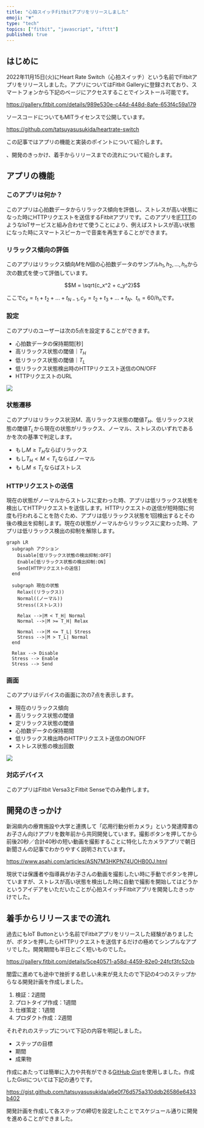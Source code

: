 ```yaml
---
title: "心拍スイッチFitbitアプリをリリースしました"
emoji: "💗"
type: "tech"
topics: ["fitbit", "javascript", "ifttt"]
published: true
---
```


## はじめに

2022年11月15日(火)にHeart Rate Switch（心拍スイッチ）という名前でFitbitアプリをリリースしました。アプリについてはFitbit Galleryに登録されており、スマートフォンから下記のページにアクセスすることでインストール可能です。

https://gallery.fitbit.com/details/989e530e-c44d-448d-8afe-653f4c59a179

ソースコードについてもMITライセンスで公開しています。

https://github.com/tatsuyasusukida/heartrate-switch

この記事ではアプリの機能と実装のポイントについて紹介します。

、開発のきっかけ、着手からリリースまでの流れについて紹介します。



## アプリの機能

### このアプリは何か？

このアプリは心拍数データからリラックス傾向を評価し、ストレスが高い状態になった時にHTTPリクエストを送信するFitbitアプリです。このアプリを[IFTTT](https://ifttt.com/)のようなIoTサービスと組み合わせて使うことにより、例えばストレスが高い状態になった時にスマートスピーカーで音楽を再生することができます。

### リラックス傾向の評価

このアプリはリラックス傾向$M$を$N$個の心拍数データのサンプル$h_1, h_2, ..., h_n$から次の数式を使って評価しています。

$$M = \sqrt{c_x^2 + c_y^2}$$

ここで$c_x = t_1 + t_2 + ... + t_{N-1}, c_y = t_2 + t_3 + ... + t_N、t_n = 60 / h_n$です。

### 設定

このアプリのユーザーは次の5点を設定することができます。

- 心拍数データの保持期間[秒]
- 高リラックス状態の閾値｜$T_H$
- 低リラックス状態の閾値｜$T_L$
- 低リラックス状態検出時のHTTPリクエスト送信のON/OFF
- HTTPリクエストのURL

![](/images/articles/heart-rate-switch-fitbit-app/about-01.png)

### 状態遷移

このアプリはリラックス状況$M$、高リラックス状態の閾値$T_H$、低リラックス状態の閾値$T_L$から現在の状態がリラックス、ノーマル、ストレスのいずれであるかを次の基準で判定します。

- もし$M \ge T_H$ならばリラックス
- もし$T_H \lt M \lt T_L$ならばノーマル
- もし$M \le T_L$ならばストレス

### HTTPリクエストの送信

現在の状態がノーマルからストレスに変わった時、アプリは低リラックス状態を検出してHTTPリクエストを送信します。HTTPリクエストの送信が短時間に何度も行われることを防ぐため、アプリは低リラックス状態を1回検出するとその後の検出を抑制します。現在の状態がノーマルからリラックスに変わった時、アプリは低リラックス検出の抑制を解除します。

```mermaid
graph LR
  subgraph アクション
    Disable[低リラックス状態の検出抑制:OFF]
    Enable[低リラックス状態の検出抑制:ON]
    Send[HTTPリクエストの送信]
  end

  subgraph 現在の状態
    Relax((リラックス))
    Normal((ノーマル))
    Stress((ストレス))

    Relax -->|M < T_H| Normal
    Normal -->|M >= T_H| Relax

    Normal -->|M <= T_L| Stress
    Stress -->|M > T_L| Normal
  end

  Relax --> Disable
  Stress --> Enable
  Stress --> Send
```

### 画面

このアプリはデバイスの画面に次の7点を表示します。

- 現在のリラックス傾向
- 高リラックス状態の閾値
- 定リラックス状態の閾値
- 心拍数データの保持期間
- 低リラックス検出時のHTTPリクエスト送信のON/OFF
- ストレス状態の検出回数

![](/images/articles/heart-rate-switch-fitbit-app/about-02.png)

### 対応デバイス

このアプリはFitbit Versa3とFitbit Senseでのみ動作します。



## 開発のきっかけ

新潟県内の療育施設や大学と連携して「応用行動分析カメラ」という発達障害のお子さん向けアプリを数年前から共同開発しています。撮影ボタンを押してから前後20秒／合計40秒の短い動画を撮影することに特化したカメラアプリで朝日新聞さんの記事でわかりやすく説明されています。

https://www.asahi.com/articles/ASN7M3HKPN74UOHB00J.html

現状では保護者や指導員がお子さんの動画を撮影したい時に手動でボタンを押していますが、ストレスが高い状態を検出した時に自動で撮影を開始してはどうかというアイデアをいただいたことが心拍スイッチFitbitアプリを開発したきっかけでした。



## 着手からリリースまでの流れ

過去にもIoT Buttonという名前でFitbitアプリをリリースした経験がありましたが、ボタンを押したらHTTPリクエストを送信するだけの極めてシンプルなアプリでした。開発期間も半日とごく短いものでした。

https://gallery.fitbit.com/details/5ce40571-a58d-4459-82e0-24fcf3fc52cb

闇雲に進めても途中で挫折する悲しい未来が見えたので下記の4つのステップからなる開発計画を作成しました。

1. 検証：2週間
2. プロトタイプ作成：1週間
3. 仕様策定：1週間
4. プロダクト作成：2週間

それぞれのステップについて下記の内容を明記しました。

- ステップの目標
- 期間
- 成果物

作成にあたっては簡単に入力や共有ができる[GitHub Gist](https://gist.github.com/)を使用しました。作成したGistについては下記の通りです。

https://gist.github.com/tatsuyasusukida/a6e0f76d575a310ddb26586e6433b402

開発計画を作成して各ステップの締切を設定したことでスケジュール通りに開発を進めることができました。


<!-- 
## 第1ステップ：検証

### 目標

このステップでは下記を検証することを目標としました。

- アプリを起動したままにする方法
- Fitbitの画面が非表示の状態で(1)心拍データの取得、(2)ファイルの読み書き、(3)HTTPリクエストの送信ができるかどうか

### 作成

検証のために下記の機能を備えた心拍ログ収集FitbitアプリとクラウドAPIを作成しました。

- 心拍センサーから心拍数を取得する
- 取得した心拍数を画面に表示する
- 取得した心拍数を取得日時と共にファイルに書き込む
- ファイルに書き込んだ心拍データを一定間隔（例: 1分）毎にクラウドAPIに送信する
- クラウドAPIでは受信した心拍データをストレージに保存する

クラウドAPIの作成にはNext.jsを使用しました。ホスティングとストレージにはそれぞれGCPのCloud RunとCloud Storageを利用しました。

### 実験

作成したFitbitアプリをインストールした実機を身に付けて一定時間(例: 1時間)経過後に下記2点を確認する実験を行いました。

- アプリが起動したままの状態にできること
- クラウドストレージにデータ（心拍数と取得日時）が保存されていること

実験でクラウドストレージに保存されたデータから下記の散布図を作成しました。横軸が取得日時、縦軸が心拍数です。

![](/images/articles/heart-rate-switch-fitbit-app/step-01.png)

### 成果

このステップを通じて下記の成果を得ることができました。

- 心拍ログ収集FitbitアプリとクラウドAPIが完成した
- 1時間以上アプリを起動したままの状態にできることを検証できた
- クラウドストレージにデータ（心拍数と取得日時）が保存されていることを検証できた、ただし5〜10分程度の期間のデータに欠損が生じていた、原因は不明

ちなみにFitbitアプリを起動したままにする方法についてはFitbit公式ドキュメントの[Appbit API](https://dev.fitbit.com/build/reference/device-api/appbit/)のページに下記の記載がありました。コード例は下記の通りです。

```js
import { me as appbit } from "appbit";
appbit.appTimeoutEnabled = false;
```


## 第2ステップ：プロトタイプ作成

### 目標

このステップの目標は下記の開発目標の実現可能性を検証することを目標としました。

> 心拍情報からストレス傾向を分析して設定した閾値を上回った場合にリアルタイムでHTTPリクエストを送信するFitbitアプリを開発する。

### 作成

第1ステップ：検証で作成した心拍ログ収集Fitbitアプリの機能に加え、下記の機能を備えた心拍スイッチFitbitアプリ／クロックフェイスのプロトタイプとクラウドAPIを作成しました

- ファイルに書き込んだ心拍データからストレス傾向を算出する
- 算出したストレス傾向が一定の閾値を上回る場合にHTTPリクエストを送信する
- クラウドAPIではHTTPリクエストの受信記録をストレージに保存する

### 作成 -->
